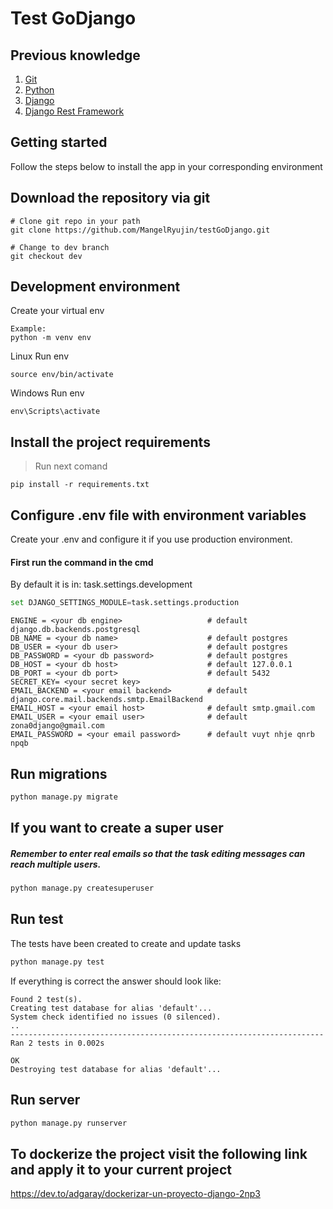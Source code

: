 # Test GoDjango

## Previous knowledge
<!-- UL -->
1. [Git](https://github.com/)
2. [Python](https://www.python.org/)
3. [Django](https://www.djangoproject.com/)
4. [Django Rest Framework](https://www.django-rest-framework.org/)


## Getting started

Follow the steps below to install the app in your corresponding environment

## Download the repository via git

```
# Clone git repo in your path
git clone https://github.com/MangelRyujin/testGoDjango.git

# Change to dev branch 
git checkout dev          
```

## Development environment 

Create your virtual env 

```
Example:
python -m venv env    
```
Linux Run env
```
source env/bin/activate
```

Windows Run env
```
env\Scripts\activate
```


## Install the project requirements

>Run next comand 
```
pip install -r requirements.txt
```

## Configure .env file with environment variables


Create your .env and configure it if you use production environment. 

#### First run the command in the cmd 

By default it is in: task.settings.development
```python
set DJANGO_SETTINGS_MODULE=task.settings.production
```


```
ENGINE = <your db engine>                   # default django.db.backends.postgresql
DB_NAME = <your db name>                    # default postgres
DB_USER = <your db user>                    # default postgres
DB_PASSWORD = <your db password>            # default postgres
DB_HOST = <your db host>                    # default 127.0.0.1
DB_PORT = <your db port>                    # default 5432
SECRET_KEY= <your secret key>
EMAIL_BACKEND = <your email backend>        # default django.core.mail.backends.smtp.EmailBackend
EMAIL_HOST = <your email host>              # default smtp.gmail.com
EMAIL_USER = <your email user>              # default zona0django@gmail.com
EMAIL_PASSWORD = <your email password>      # default vuyt nhje qnrb npqb

```

## Run migrations

```python
python manage.py migrate
```

## If you want to create a super user
##### Remember to enter real emails so that the task editing messages can reach multiple users.

```python
python manage.py createsuperuser
```

## Run test

The tests have been created to create and update tasks
```python
python manage.py test
```
If everything is correct the answer should look like:

```
Found 2 test(s).
Creating test database for alias 'default'...
System check identified no issues (0 silenced).
..
----------------------------------------------------------------------
Ran 2 tests in 0.002s

OK
Destroying test database for alias 'default'...
```

## Run server

```python
python manage.py runserver
```

## To dockerize the project visit the following link and apply it to your current project


https://dev.to/adgaray/dockerizar-un-proyecto-django-2np3